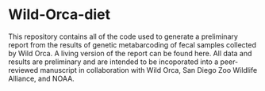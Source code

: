 # Wild-Orca-diet
This repository contains all of the code used to generate a preliminary report from the results of genetic metabarcoding of fecal samples collected by Wild Orca. A living version of the report can be found here. All data and results are preliminary and are intended to be incoporated into a peer-reviewed manuscript in collaboration with Wild Orca, San Diego Zoo Wildlife Alliance, and NOAA.
